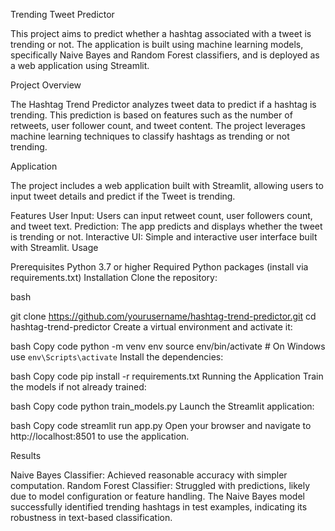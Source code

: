 Trending Tweet Predictor

This project aims to predict whether a hashtag associated with a tweet is trending or not. The application is built using machine learning models, specifically Naive Bayes and Random Forest classifiers, and is deployed as a web application using Streamlit.


Project Overview

The Hashtag Trend Predictor analyzes tweet data to predict if a hashtag is trending. This prediction is based on features such as the number of retweets, user follower count, and tweet content. The project leverages machine learning techniques to classify hashtags as trending or not trending.


Application

The project includes a web application built with Streamlit, allowing users to input tweet details and predict if the Tweet is trending.

Features
User Input: Users can input retweet count, user followers count, and tweet text.
Prediction: The app predicts and displays whether the tweet is trending or not.
Interactive UI: Simple and interactive user interface built with Streamlit.
Usage

Prerequisites
Python 3.7 or higher
Required Python packages (install via requirements.txt)
Installation
Clone the repository:

bash

git clone https://github.com/yourusername/hashtag-trend-predictor.git
cd hashtag-trend-predictor
Create a virtual environment and activate it:

bash
Copy code
python -m venv env
source env/bin/activate  # On Windows use `env\Scripts\activate`
Install the dependencies:

bash
Copy code
pip install -r requirements.txt
Running the Application
Train the models if not already trained:

bash
Copy code
python train_models.py
Launch the Streamlit application:

bash
Copy code
streamlit run app.py
Open your browser and navigate to http://localhost:8501 to use the application.

Results

Naive Bayes Classifier: Achieved reasonable accuracy with simpler computation.
Random Forest Classifier: Struggled with predictions, likely due to model configuration or feature handling.
The Naive Bayes model successfully identified trending hashtags in test examples, indicating its robustness in text-based classification.
